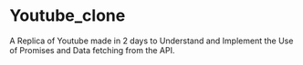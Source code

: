 # Youtube_clone

A Replica of Youtube made in 2 days to Understand and Implement the Use of Promises and Data fetching from the API.

